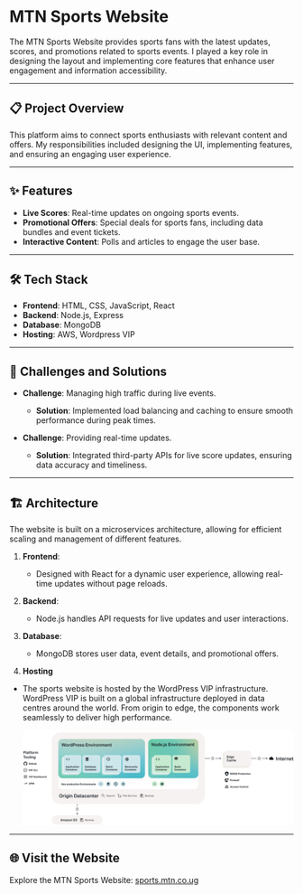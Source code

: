 # MTN Sports Website

The MTN Sports Website provides sports fans with the latest updates, scores, and promotions related to sports events. I played a key role in designing the layout and implementing core features that enhance user engagement and information accessibility.

---

## 📋 Project Overview
This platform aims to connect sports enthusiasts with relevant content and offers. My responsibilities included designing the UI, implementing features, and ensuring an engaging user experience.

---

## ✨ Features
- **Live Scores**: Real-time updates on ongoing sports events.
- **Promotional Offers**: Special deals for sports fans, including data bundles and event tickets.
- **Interactive Content**: Polls and articles to engage the user base.

---

## 🛠️ Tech Stack
- **Frontend**: HTML, CSS, JavaScript, React
- **Backend**: Node.js, Express
- **Database**: MongoDB
- **Hosting**: AWS, Wordpress VIP

---

## 🚧 Challenges and Solutions
- **Challenge**: Managing high traffic during live events.
  - **Solution**: Implemented load balancing and caching to ensure smooth performance during peak times.

- **Challenge**: Providing real-time updates.
  - **Solution**: Integrated third-party APIs for live score updates, ensuring data accuracy and timeliness.

---

## 🏗️ Architecture
The website is built on a microservices architecture, allowing for efficient scaling and management of different features.

1. **Frontend**:
   - Designed with React for a dynamic user experience, allowing real-time updates without page reloads.

2. **Backend**:
   - Node.js handles API requests for live updates and user interactions.

3. **Database**:
   - MongoDB stores user data, event details, and promotional offers.
  
 4. **Hosting**
  - The sports website is hosted by the WordPress VIP infrastructure. WordPress VIP is built on a global infrastructure deployed in data centres around the world. From origin to edge, the components work seamlessly to deliver high performance.

    <img src="https://raw.githubusercontent.com/TrishKedi/professional-projects/refs/heads/main/wordpressvip-architecture.webp"/>

---

## 🌐 Visit the Website
Explore the MTN Sports Website: [sports.mtn.co.ug](https://sports.mtn.co.ug/)
